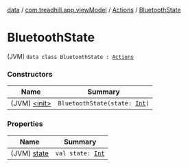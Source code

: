[data](../../../index.md) / [com.treadhill.app.viewModel](../../index.md) / [Actions](../index.md) / [BluetoothState](./index.md)

# BluetoothState

(JVM) `data class BluetoothState : `[`Actions`](../index.md)

### Constructors

| Name | Summary |
|---|---|
| (JVM) [&lt;init&gt;](-init-.md) | `BluetoothState(state: `[`Int`](https://kotlinlang.org/api/latest/jvm/stdlib/kotlin/-int/index.html)`)` |

### Properties

| Name | Summary |
|---|---|
| (JVM) [state](state.md) | `val state: `[`Int`](https://kotlinlang.org/api/latest/jvm/stdlib/kotlin/-int/index.html) |
